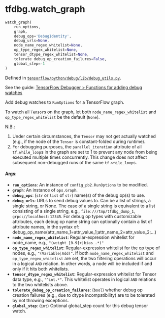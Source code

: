 <div itemscope itemtype="http://developers.google.com/ReferenceObject">
<meta itemprop="name" content="tfdbg.watch_graph" />
</div>

# tfdbg.watch_graph

``` python
watch_graph(
    run_options,
    graph,
    debug_ops='DebugIdentity',
    debug_urls=None,
    node_name_regex_whitelist=None,
    op_type_regex_whitelist=None,
    tensor_dtype_regex_whitelist=None,
    tolerate_debug_op_creation_failures=False,
    global_step=-1
)
```



Defined in [`tensorflow/python/debug/lib/debug_utils.py`](https://www.tensorflow.org/code/tensorflow/python/debug/lib/debug_utils.py).

See the guide: [TensorFlow Debugger > Functions for adding debug watches](../../../api_guides/python/tfdbg.md#Functions_for_adding_debug_watches)

Add debug watches to `RunOptions` for a TensorFlow graph.

To watch all `Tensor`s on the graph, let both `node_name_regex_whitelist`
and `op_type_regex_whitelist` be the default (`None`).

N.B.:
  1. Under certain circumstances, the `Tensor` may not get actually watched
    (e.g., if the node of the `Tensor` is constant-folded during runtime).
  2. For debugging purposes, the `parallel_iteration` attribute of all
    `tf.while_loop`s in the graph are set to 1 to prevent any node from
    being executed multiple times concurrently. This change does not affect
    subsequent non-debugged runs of the same `tf.while_loop`s.


#### Args:

* <b>`run_options`</b>: An instance of `config_pb2.RunOptions` to be modified.
* <b>`graph`</b>: An instance of `ops.Graph`.
* <b>`debug_ops`</b>: (`str` or `list` of `str`) name(s) of the debug op(s) to use.
* <b>`debug_urls`</b>: URLs to send debug values to. Can be a list of strings,
    a single string, or None. The case of a single string is equivalent to
    a list consisting of a single string, e.g., `file:///tmp/tfdbg_dump_1`,
    `grpc://localhost:12345`.
    For debug op types with customizable attributes, each debug op name string
    can optionally contain a list of attribute names, in the syntax of:
      debug_op_name(attr_name_1=attr_value_1;attr_name_2=attr_value_2;...)
* <b>`node_name_regex_whitelist`</b>: Regular-expression whitelist for node_name,
    e.g., `"(weight_[0-9]+|bias_.*)"`
* <b>`op_type_regex_whitelist`</b>: Regular-expression whitelist for the op type of
    nodes, e.g., `"(Variable|Add)"`.
    If both `node_name_regex_whitelist` and `op_type_regex_whitelist`
    are set, the two filtering operations will occur in a logical `AND`
    relation. In other words, a node will be included if and only if it
    hits both whitelists.
* <b>`tensor_dtype_regex_whitelist`</b>: Regular-expression whitelist for Tensor
    data type, e.g., `"^int.*"`.
    This whitelist operates in logical `AND` relations to the two whitelists
    above.
* <b>`tolerate_debug_op_creation_failures`</b>: (`bool`) whether debug op creation
    failures (e.g., due to dtype incompatibility) are to be tolerated by not
    throwing exceptions.
* <b>`global_step`</b>: (`int`) Optional global_step count for this debug tensor
    watch.